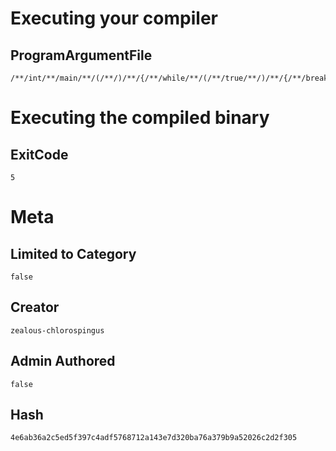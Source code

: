 # Executing your compiler

## ProgramArgumentFile

```
/**/int/**/main/**/(/**/)/**/{/**/while/**/(/**/true/**/)/**/{/**/break/**/;/**/}/**/return/**/5/**/;/**/}/**/
```

# Executing the compiled binary

## ExitCode

```
5
```

# Meta

## Limited to Category

```
false
```

## Creator

```
zealous-chlorospingus
```

## Admin Authored

```
false
```

## Hash

```
4e6ab36a2c5ed5f397c4adf5768712a143e7d320ba76a379b9a52026c2d2f305
```
